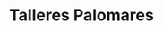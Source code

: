 ---
title: "Talleres Palomares"
url: /marmolejo/talleres-palomares/
shop: reparación de automóviles
---